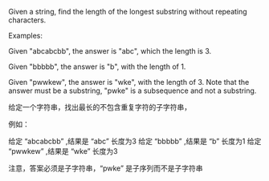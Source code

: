 Given a string, find the length of the longest substring without repeating characters.

Examples:

Given "abcabcbb", the answer is "abc", which the length is 3.

Given "bbbbb", the answer is "b", with the length of 1.

Given "pwwkew", the answer is "wke", with the length of 3. Note that the answer must be a substring, "pwke" is a subsequence and not a substring.

给定一个字符串，找出最长的不包含重复字符的子字符串，

例如：

给定 “abcabcbb” ,结果是 “abc” 长度为3
给定 “bbbbb” ,结果是 “b” 长度为1
给定 “pwwkew” ,结果是 “wke” 长度为3

注意，答案必须是子字符串，“pwke” 是子序列而不是子字符串